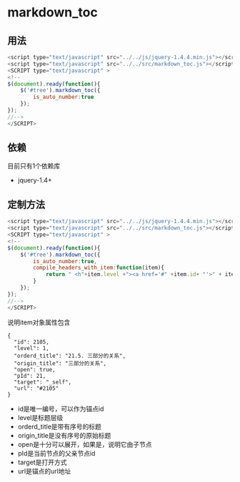 markdown_toc
============


## 用法

```javascript
<script type="text/javascript" src="../../js/jquery-1.4.4.min.js"></script>
<script type="text/javascript" src="../../src/markdown_toc.js"></script>
<SCRIPT type="text/javascript" >
<!--
$(document).ready(function(){
	$('#tree').markdown_toc({
		is_auto_number:true
	});
});
//-->
</SCRIPT>
```
		
## 依赖

目前只有1个依赖库

- jquery-1.4+

## 定制方法

```javascript
<script type="text/javascript" src="../../js/jquery-1.4.4.min.js"></script>
<script type="text/javascript" src="../../src/markdown_toc.js"></script>
<SCRIPT type="text/javascript" >
<!--
$(document).ready(function(){
	$('#tree').markdown_toc({
		is_auto_number:true,
		compile_headers_with_item:function(item){
			return " <h"+item.level +"><a href='#" +item.id+ "'>" + item.orderd_title + "</a></h"+item.level +">"
		}
	});
});
//-->
</SCRIPT>
```

说明item对象属性包含

```
{
  "id": 2105,
  "level": 1,
  "orderd_title": "21.5. 三部分的关系",
  "origin_title": "三部分的关系",
  "open": true,
  "pId": 21,
  "target": "_self",
  "url": "#2105"
}
```

- id是唯一编号，可以作为锚点id
- level是标题层级
- orderd_title是带有序号的标题
- origin_title是没有序号的原始标题
- open是十分可以展开，如果是，说明它由子节点
- pId是当前节点的父亲节点id
- target是打开方式
- url是锚点的url地址

